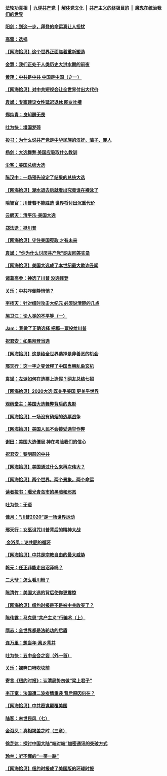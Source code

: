 ####  [法轮功真相](../../../../basic/blob/master/README.md?t=11142031) &nbsp;|&nbsp; [九评共产党](../../../../9ping.md/blob/master/README.md?t=11142031) &nbsp;|&nbsp; [解体党文化](../../../../jtdwh.md/blob/master/README.md?t=11142031)  &nbsp;|&nbsp; [共产主义的终极目的](../../../../gczydzjmd.md/blob/master/README.md?t=11142031) &nbsp;|&nbsp; [魔鬼在统治我们的世界](../../../../mgztzwmdsj.md/blob/master/README.md?t=11142031) 

#### [阳剑：到这一步，拜登的命运真让人担忧](../pages/nsc993/n12549093.md?t=11142031) 

#### [高雷：选择](../pages/nsc993/n12549087.md?t=11142031) 

#### [【网海拾贝】这个世界正面临着重新塑造](../pages/nsc993/n12548326.md?t=11142031) 

#### [金慧：我们正处于人类历史大洪水期的前夜](../pages/nsc993/n12547914.md?t=11142031) 

#### [黄翔：中共是中共 中国是中国（之一）](../pages/nsc993/n12547576.md?t=11142031) 

#### [【网海拾贝】对中共短视会让全世界付出大代价](../pages/nsc993/n12546043.md?t=11142031) 

#### [袁斌：专家建议女性延迟退休 网友吐槽](../pages/nsc993/n12545424.md?t=11142031) 

#### [郑纯青：良知醒无畏](../pages/nsc993/n12545394.md?t=11142031) 

#### [吐为快：墙国梦碎](../pages/nsc993/n12545309.md?t=11142031) 

#### [投书：为什么说共产党是中华民族的汉奸、骗子、罪人](../pages/nsc993/n12545089.md?t=11142031) 

#### [杨剑：大选舞弊 美国应吸取什么教训](../pages/nsc993/n12543937.md?t=11142031) 

#### [尘客：美国总统大选](../pages/nsc993/n12543828.md?t=11142031) 

#### [陈汉中：一场预先设定了结果的总统大选](../pages/nsc993/n12543564.md?t=11142031) 

#### [【网海拾贝】潮水退去后就看出究竟谁在裸泳了](../pages/nsc993/n12543321.md?t=11142031) 

#### [喻智官：川普若不能胜选 世界将付出沉重代价](../pages/nsc993/n12541352.md?t=11142031) 

#### [云鹤天：清平乐‧美国大选](../pages/nsc993/n12540916.md?t=11142031) 

#### [郑法途：挺川普](../pages/nsc993/n12540898.md?t=11142031) 

#### [【网海拾贝】守住美国宪政 才有未来](../pages/nsc993/n12540423.md?t=11142031) 

#### [袁斌：“你为什么讨厌共产党”网友回答实录](../pages/nsc993/n12540208.md?t=11142031) 

#### [【网海拾贝】美国大选成了本世纪最大欺诈丑闻](../pages/nsc993/n12538029.md?t=11142031) 

#### [诸葛高参：神选了川普 没选拜登](../pages/nsc993/n12537664.md?t=11142031) 

#### [关乐：中共咋倒静悄悄？](../pages/nsc993/n12537615.md?t=11142031) 

#### [李扬天：针对纽时攻击大纪元 必须说清楚的几点](../pages/nsc993/n12536001.md?t=11142031) 

#### [施卫江：论人类的不平等（一）](../pages/nsc993/n12535700.md?t=11142031) 

#### [Jam：我做了正确选择 把那一票投给川普](../pages/nsc993/n12535743.md?t=11142031) 

#### [祝君安：如果拜登当选](../pages/nsc993/n12535726.md?t=11142031) 

#### [【网海拾贝】这是给全世界选择是非善恶的机会](../pages/nsc993/n12535061.md?t=11142031) 

#### [邢天行：这一字之变诠释了中国当朝乱象玄机](../pages/nsc993/n12533446.md?t=11142031) 

#### [袁斌：左派如何在选票上造假？网友总结七招](../pages/nsc993/n12533180.md?t=11142031) 

#### [【网海拾贝】2020大选 既关乎美国 更关乎世界](../pages/nsc993/n12533161.md?t=11142031) 

#### [观雨堂主：美国大选舞弊背后的鬼影](../pages/nsc993/n12533153.md?t=11142031) 

#### [【网海拾贝】一场没有硝烟的选票战争](../pages/nsc993/n12531883.md?t=11142031) 

#### [【网海拾贝】美国人民不会接受选举作弊](../pages/nsc993/n12528850.md?t=11142031) 

#### [谢田：美国大选僵局 神在考验我们的信心](../pages/nsc993/n12527932.md?t=11142031) 

#### [祝君安：黎明前的中共](../pages/nsc993/n12524071.md?t=11142031) 

#### [【网海拾贝】美国通过什么来再次伟大？](../pages/nsc993/n12523844.md?t=11142031) 

#### [【网海拾贝】两个世界，两个景象，两个命运](../pages/nsc993/n12521419.md?t=11142031) 

#### [读者投书：曝光青岛市的黑暗和邪恶](../pages/nsc993/n12520988.md?t=11142031) 

#### [吐为快：无语](../pages/nsc993/n12518588.md?t=11142031) 

#### [佳月：“川普2020”是一场世界运动](../pages/nsc993/n12518581.md?t=11142031) 

#### [邢天行：女巫诅咒川普背后的精神大战](../pages/nsc993/n12517257.md?t=11142031) 

#### [ 金浴凤：论共匪的循环](../pages/nsc993/n12517133.md?t=11142031) 

#### [【网海拾贝】中共是宗教自由的最大威胁](../pages/nsc993/n12516879.md?t=11142031) 

#### [乾元：任正非能走出沼泽吗？](../pages/nsc993/n12515831.md?t=11142031) 

#### [二大爷：怎么看川粉？](../pages/nsc993/n12515820.md?t=11142031) 

#### [陈清竹：美国大选的背后使你更震惊](../pages/nsc993/n12515589.md?t=11142031) 

#### [【网海拾贝】纽约时报是不是被中共收买了？](../pages/nsc993/n12515122.md?t=11142031) 

#### [陈伟霆：马克思“共产主义”行骗术（上）](../pages/nsc993/n12510217.md?t=11142031) 

#### [隋志：全世界都是法轮功的后盾](../pages/nsc993/n12510636.md?t=11142031) 

#### [连万里：想当年‧离乡背井](../pages/nsc993/n12510623.md?t=11142031) 

#### [吐为快：五中全会之妄（外一首）](../pages/nsc993/n12510470.md?t=11142031) 

#### [关乐：裸奔口哨吹坟前](../pages/nsc993/n12510403.md?t=11142031) 

#### [寄言《纽约时报》：认清局势勿做“梁上君子”](../pages/nsc993/n12510042.md?t=11142031) 

#### [李正宽：法国遭二波疫情重袭 背后原因何在？](../pages/nsc993/n12509971.md?t=11142031) 

#### [【网海拾贝】中共密谋颠覆美国](../pages/nsc993/n12509816.md?t=11142031) 

#### [陆客：末世民风（七）](../pages/nsc993/n12507822.md?t=11142031) 

#### [金浴凤：真相揭盖之时（三章）](../pages/nsc993/n12507804.md?t=11142031) 

#### [徐芝达：探讨中国大陆“端对端”加密通讯的突破方式](../pages/nsc993/n12507682.md?t=11142031) 

#### [玲兰：听不懂的“一带一路”](../pages/nsc993/n12507669.md?t=11142031) 

#### [【网海拾贝】纽约时报成了美国版的环球时报](../pages/nsc993/n12507053.md?t=11142031) 


